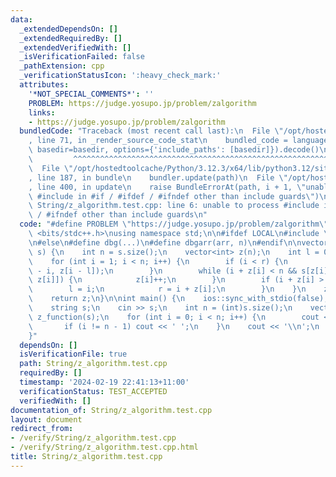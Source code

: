 ```yaml
---
data:
  _extendedDependsOn: []
  _extendedRequiredBy: []
  _extendedVerifiedWith: []
  _isVerificationFailed: false
  _pathExtension: cpp
  _verificationStatusIcon: ':heavy_check_mark:'
  attributes:
    '*NOT_SPECIAL_COMMENTS*': ''
    PROBLEM: https://judge.yosupo.jp/problem/zalgorithm
    links:
    - https://judge.yosupo.jp/problem/zalgorithm
  bundledCode: "Traceback (most recent call last):\n  File \"/opt/hostedtoolcache/Python/3.12.3/x64/lib/python3.12/site-packages/onlinejudge_verify/documentation/build.py\"\
    , line 71, in _render_source_code_stat\n    bundled_code = language.bundle(stat.path,\
    \ basedir=basedir, options={'include_paths': [basedir]}).decode()\n          \
    \         ^^^^^^^^^^^^^^^^^^^^^^^^^^^^^^^^^^^^^^^^^^^^^^^^^^^^^^^^^^^^^^^^^^^^^^^^^^^^^^^^^\n\
    \  File \"/opt/hostedtoolcache/Python/3.12.3/x64/lib/python3.12/site-packages/onlinejudge_verify/languages/cplusplus.py\"\
    , line 187, in bundle\n    bundler.update(path)\n  File \"/opt/hostedtoolcache/Python/3.12.3/x64/lib/python3.12/site-packages/onlinejudge_verify/languages/cplusplus_bundle.py\"\
    , line 400, in update\n    raise BundleErrorAt(path, i + 1, \"unable to process\
    \ #include in #if / #ifdef / #ifndef other than include guards\")\nonlinejudge_verify.languages.cplusplus_bundle.BundleErrorAt:\
    \ String/z_algorithm.test.cpp: line 6: unable to process #include in #if / #ifdef\
    \ / #ifndef other than include guards\n"
  code: "#define PROBLEM \"https://judge.yosupo.jp/problem/zalgorithm\"\n#include\
    \ <bits/stdc++.h>\nusing namespace std;\n\n#ifdef LOCAL\n#include \"/home/mm/cf/dbg.h\"\
    \n#else\n#define dbg(...)\n#define dbgarr(arr, n)\n#endif\n\nvector<int> z_function(string&\
    \ s) {\n    int n = s.size();\n    vector<int> z(n);\n    int l = 0, r = 0;\n\
    \    for (int i = 1; i < n; i++) {\n        if (i < r) {\n            z[i] = min(r\
    \ - i, z[i - l]);\n        }\n        while (i + z[i] < n && s[z[i]] == s[i +\
    \ z[i]]) {\n            z[i]++;\n        }\n        if (i + z[i] > r) {\n    \
    \        l = i;\n            r = i + z[i];\n        }\n    }\n    z[0] = n;\n\
    \    return z;\n}\n\nint main() {\n    ios::sync_with_stdio(false);\n    cin.tie(nullptr);\n\
    \    string s;\n    cin >> s;\n    int n = (int)s.size();\n    vector<int> z =\
    \ z_function(s);\n    for (int i = 0; i < n; i++) {\n        cout << z[i];\n \
    \       if (i != n - 1) cout << ' ';\n    }\n    cout << '\\n';\n    return 0;\n\
    }"
  dependsOn: []
  isVerificationFile: true
  path: String/z_algorithm.test.cpp
  requiredBy: []
  timestamp: '2024-02-19 22:41:13+11:00'
  verificationStatus: TEST_ACCEPTED
  verifiedWith: []
documentation_of: String/z_algorithm.test.cpp
layout: document
redirect_from:
- /verify/String/z_algorithm.test.cpp
- /verify/String/z_algorithm.test.cpp.html
title: String/z_algorithm.test.cpp
---
```

